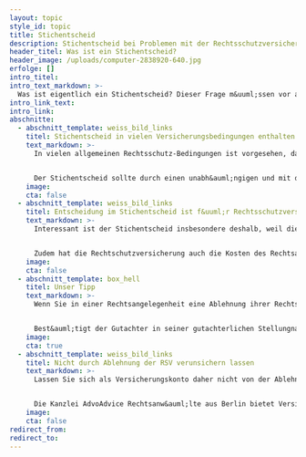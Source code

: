 ```yaml
---
layout: topic
style_id: topic
title: Stichentscheid
description: Stichentscheid bei Problemen mit der Rechtsschutzversicherung
header_titel: Was ist ein Stichentscheid?
header_image: /uploads/computer-2838920-640.jpg
erfolge: []
intro_titel:
intro_text_markdown: >-
  Was ist eigentlich ein Stichentscheid? Dieser Frage m&uuml;ssen vor allem Rechtschutzversicherungs-Kunden nachgehen, die eine Ablehnung einer Deckungsschutzzusage von ihrer Rechtschutzversicherung erhalten haben.&nbsp;
intro_link_text: 
intro_link: 
abschnitte:
  - abschnitt_template: weiss_bild_links
    titel: Stichentscheid in vielen Versicherungsbedingungen enthalten
    text_markdown: >-
      In vielen allgemeinen Rechtsschutz-Bedingungen ist vorgesehen, dass bei Streitfragen &uuml;ber die Erfolgsaussichten einer Rechtsangelegenheit ein sogenannter Stichentscheid durchgef&uuml;hrt werden kann.&nbsp;


      Der Stichentscheid sollte durch einen unabh&auml;ngigen und mit der Rechtsangelegenheit bisher noch nicht befassten Rechtsanwalt erstellt werden. Der Rechtsanwalt entscheidet dann, ob die Rechtsangelegenheit Erfolgsaussichten hat und erstellt f&uuml;r die umstrittene Rechtsfrage zwischen dem Versicherungsnehmer und der Rechtsschutzversicherung in seiner Funktion als unabh&auml;ngiger Dritter eine umfangreiche gutachterliche Stellungnahme , welche als Stichentscheid bezeichnet wird.
    image: 
    cta: false
  - abschnitt_template: weiss_bild_links
    titel: Entscheidung im Stichentscheid ist f&uuml;r Rechtsschutzversicherer bindend
    text_markdown: >-
      Interessant ist der Stichentscheid insbesondere deshalb, weil die Entscheidung im Stichentscheid, dass Deckungsschutz f&uuml;r die Rechtsangelegenheit doch noch zu erteilen ist, f&uuml;r die Rechtschutzversicherung bindend ist.


      Zudem hat die Rechtschutzversicherung auch die Kosten des Rechtsanwalts zu &uuml;bernehmen, der den Stichentscheid unabh&auml;ngig von den Interessen des Versicherungskunden und des Versicherungsunternehmens erstellt.&nbsp;
    image: 
    cta: false
  - abschnitt_template: box_hell
    titel: Unser Tipp
    text_markdown: >-
      Wenn Sie in einer Rechtsangelegenheit eine Ablehnung ihrer Rechtschutzversicherung zur Kosten&uuml;bernahme enthalten haben, in der Ihnen die M&ouml;glichkeit eines Stichentscheides er&ouml;ffnet wird, macht es durchaus Sinn, sich mit der ablehnenden Entscheidung der Rechtschutzversicherung und unter Vorlage aller sonstigen notwendigen Unterlagen zur Beurteilung der Erfolgsaussichten des Rechtsstreits an einen neutralen Rechtsanwalt zur Erstellung des Stichentscheids zu wenden, um Ihre Rechtsangelegenheit noch einmal abschlie&szlig;end und mit einem neutralen Blick auf den Vorgang &uuml;berpr&uuml;fen zu lassen.


      Best&auml;tigt der Gutachter in seiner gutachterlichen Stellungnahme&nbsp; Erfolgsaussichten einer Klage, so ist diese Entscheidung bindend und somit gleichzeitig die Deckungszusage erteilt.
    image: 
    cta: true
  - abschnitt_template: weiss_bild_links
    titel: Nicht durch Ablehnung der RSV verunsichern lassen
    text_markdown: >-
      Lassen Sie sich als Versicherungskonto daher nicht von der Ablehnung ihrer Rechtschutzversicherung verunsichern, sondern nutzen Sie vielmehr die M&ouml;glichkeit, durch einen Stichentscheid die von Ihnen gew&uuml;nschte Rechtsangelegenheit noch einmal neutral begutachten zu lassen, um hier bei hinreichenden Erfolgsaussichten auch Deckungsschutz zu erhalten.


      Die Kanzlei AdvoAdvice Rechtsanw&auml;lte aus Berlin bietet Versicherungskunden im Bereich des Bank und Kapitalmarktrechts, des SCHUFA-Rechts, des Immobilienrechts sowie des Versicherungsrechts an, Stichentscheide in diesen Rechtsgebieten zu erstellen. Besprechen Sie dieses Angebot auch gerne mit dem von Ihnen bisher mit der Rechtsangelegenheit befassten Rechtsanwalt.&nbsp;
    image: 
    cta: false
redirect_from: 
redirect_to: 
---
```


